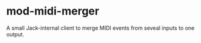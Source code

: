# mod-midi-merger

A small Jack-internal client to merge MIDI events from seveal inputs
to one output.